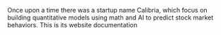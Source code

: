 Once upon a time there was a startup name Calibria, which focus on building quantitative models using math and AI to predict stock market behaviors. This is its website documentation
